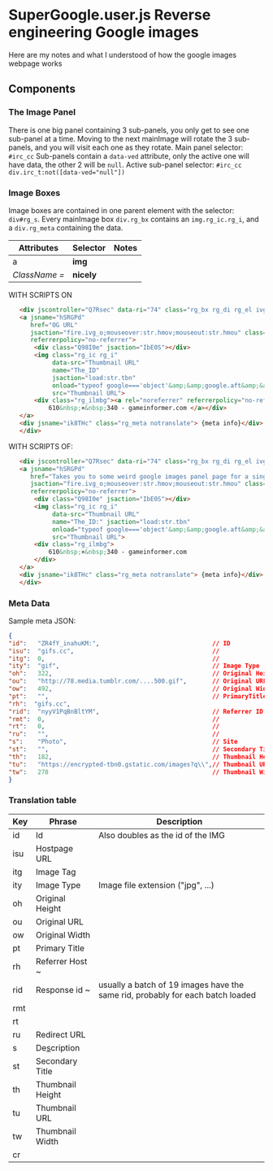# SuperGoogle.user.js Reverse engineering Google images

Here are my notes and what I understood of how the google images webpage works

## Components

### The Image Panel

There is one big panel containing 3 sub-panels, you only get to see one sub-panel at a time.
Moving to the next mainImage will rotate the 3 sub-panels, and you will visit each one as they rotate.
Main panel selector: `#irc_cc`
Sub-panels contain a `data-ved` attribute, only the active one will have data, the other 2 will be `null`.
Active sub-panel selector:    `#irc_cc div.irc_t:not([data-ved="null"])`

### Image Boxes

Image boxes are contained in one parent element with the selector: `div#rg_s`.
Every mainImage box `div.rg_bx` contains an `img.rg_ic.rg_i`, and a `div.rg_meta` containing the data.

| Attributes    | Selector   | Notes |
| ------------- | ---------- | ----- |
| a             | **img**    |
| *ClassName =* | **nicely** |

WITH SCRIPTS ON

```html
   <div jscontroller="Q7Rsec" data-ri="74" class="rg_bx rg_di rg_el ivg-i" data-ved="" data-row="14">
   <a jsname="hSRGPd"
      href="OG URL"
      jsaction="fire.ivg_o;mouseover:str.hmov;mouseout:str.hmou" class="rg_l" rel="noreferrer"
      referrerpolicy="no-referrer">
       <div class="Q98I0e" jsaction="IbE0S"></div>
       <img class="rg_ic rg_i"
            data-src="Thumbnail URL"
            name="The_ID"
            jsaction="load:str.tbn"
            onload="typeof google==='object'&amp;&amp;google.aft&amp;&amp;google.aft(this)"
            src="Thumbnail URL">
       <div class="rg_ilmbg"><a rel="noreferrer" referrerpolicy="no-referrer" href="The site URL" class="x_source_link">
           610&nbsp;×&nbsp;340 - gameinformer.com </a></div>
   </a>
   <div jsname="ik8THc" class="rg_meta notranslate"> {meta info}</div>
   </div>
```

WITH SCRIPTS OF:

```html
   <div jscontroller="Q7Rsec" data-ri="74" class="rg_bx rg_di rg_el ivg-i" data-ved="" data-row="14">
   <a jsname="hSRGPd"
      href="Takes you to some weird google images panel page for a single image"
      jsaction="fire.ivg_o;mouseover:str.hmov;mouseout:str.hmou" class="rg_l" rel="noopener"
      referrerpolicy="no-referrer">
       <div class="Q98I0e" jsaction="IbE0S"></div>
       <img class="rg_ic rg_i"
            data-src="Thumbnail URL"
            name="The_ID:" jsaction="load:str.tbn"
            onload="typeof google==='object'&amp;&amp;google.aft&amp;&amp;google.aft(this)"
            src="Thumbnail URL">
       <div class="rg_ilmbg">
           610&nbsp;×&nbsp;340 - gameinformer.com
       </div>
   </a>
   <div jsname="ik8THc" class="rg_meta notranslate"> {meta info}</div>
   </div>
```

### Meta Data

Sample meta JSON:

```json
{
"id":   "ZR4fY_inahuKM:",                               // ID
"isu":  "gifs.cc",                                      //
"itg":  0,                                              //
"ity":  "gif",                                          // Image Type
"oh":   322,                                            // Original Height
"ou":   "http://78.media.tumblr.com/....500.gif",       // Original URL
"ow":   492,                                            // Original Width
"pt":   "",                                             // PrimaryTitle
"rh":  "gifs.cc",
"rid":  "nyyV1PqBnBltYM",                               // Referrer ID
"rmt":  0,                                              //
"rt":   0,                                              //
"ru":   "",                                             //
"s":    "Photo",                                        // Site
"st":   "",                                             // Secondary Title
"th":   182,                                            // Thumbnail Height
"tu":   "https://encrypted-tbn0.gstatic.com/images?q\\",// Thumbnail URL
"tw":   278                                             // Thumbnail Width
}
```

### Translation table

| Key | Phrase             | Description                                                                    |
| --- | ------------------ | ------------------------------------------------------------------------------ |
| id  | Id                 | Also doubles as the id of the IMG                                              |
| isu | Hostpage URL       |                                                                                |
| itg | Image Tag          |                                                                                |
| ity | Image Type         | Image file extension ("jpg", ...)                                              |
| oh  | Original Height    |                                                                                |
| ou  | Original URL       |                                                                                |
| ow  | Original Width     |                                                                                |
| pt  | Primary Title      |                                                                                |
| rh  | Referrer Host ~    |                                                                                |
| rid | Response id ~      | usually a batch of 19 images have the same rid, probably for each batch loaded |
| rmt |                    |                                                                                |
| rt  |                    |                                                                                |
| ru  | Redirect URL       |                                                                                |
| s   | De<u>s</u>cription |                                                                                |
| st  | Secondary Title    |                                                                                |
| th  | Thumbnail Height   |                                                                                |
| tu  | Thumbnail URL      |                                                                                |
| tw  | Thumbnail Width    |                                                                                |
| cr  |                    |                                                                                |
